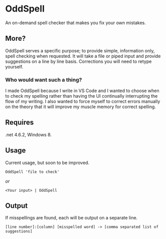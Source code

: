 # OddSpell

An on-demand spell checker that makes you fix your own mistakes. 

## More?

OddSpell serves a specific purpose; to provide simple, information only, spell checking when requested. It will take a file or piped input and provide suggestions on a line by line basis. Corrections you will need to retype yourself. 

### Who would want such a thing?

I made OddSpell because I write in VS Code and I wanted to choose when to check my spelling rather than having the UI continually interrupting the flow of my writing. I also wanted to force myself to correct errors manually on the theory that it will improve my muscle memory for correct spelling.

## Requires

.net 4.6.2, Windows 8.

## Usage

Current usage, but soon to be improved.
	
```
OddSpell 'file to check' 
```

_or_

```
<Your input> | OddSpell
```

## Output

If misspellings are found, each will be output on a separate line. 

```
[line number]:[column] [misspelled word] -> [comma separated list of suggestions]
```
